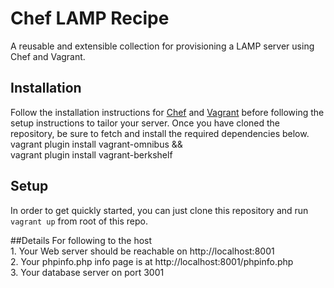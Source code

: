Chef LAMP Recipe 
===================
A reusable and extensible collection for provisioning a LAMP server using Chef and Vagrant.

## Installation
Follow the installation instructions for [Chef](https://downloads.chef.io/) and [Vagrant](https://www.vagrantup.com/downloads.html) before following the setup instructions to tailor your server.
Once you have cloned the repository, be sure to fetch and install the required dependencies below.<br>
vagrant plugin install vagrant-omnibus  &&<br> 
vagrant plugin install vagrant-berkshelf <br>

## Setup
In order to get quickly started, you can just clone this repository and run `vagrant up` from root of this repo.

##Details
For following to the host<br>
    1. Your Web server should be reachable on http://localhost:8001 <br>
    2. Your phpinfo.php info page is at http://localhost:8001/phpinfo.php <br>
    3. Your database server on port 3001 <br>
